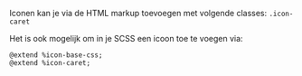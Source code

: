 Iconen kan je via de HTML markup toevoegen met volgende classes: `.icon-caret`

Het is ook mogelijk om in je SCSS een icoon toe te voegen via:
```
@extend %icon-base-css;
@extend %icon-caret;
```